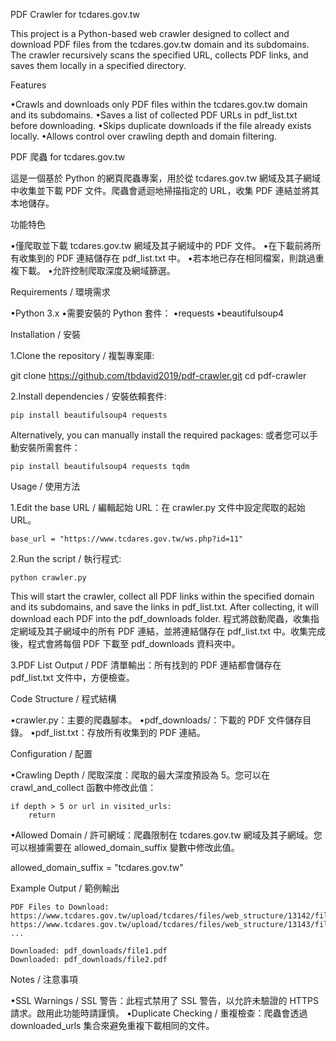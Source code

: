 
PDF Crawler for tcdares.gov.tw

This project is a Python-based web crawler designed to collect and download PDF files from the tcdares.gov.tw domain and its subdomains. The crawler recursively scans the specified URL, collects PDF links, and saves them locally in a specified directory.

Features

•Crawls and downloads only PDF files within the tcdares.gov.tw domain and its subdomains.
•Saves a list of collected PDF URLs in pdf_list.txt before downloading.
•Skips duplicate downloads if the file already exists locally.
•Allows control over crawling depth and domain filtering.

PDF 爬蟲 for tcdares.gov.tw

這是一個基於 Python 的網頁爬蟲專案，用於從 tcdares.gov.tw 網域及其子網域中收集並下載 PDF 文件。爬蟲會遞迴地掃描指定的 URL，收集 PDF 連結並將其本地儲存。

功能特色

•僅爬取並下載 tcdares.gov.tw 網域及其子網域中的 PDF 文件。
•在下載前將所有收集到的 PDF 連結儲存在 pdf_list.txt 中。
•若本地已存在相同檔案，則跳過重複下載。
•允許控制爬取深度及網域篩選。

Requirements / 環境需求

•Python 3.x
•需要安裝的 Python 套件：
•requests
•beautifulsoup4

Installation / 安裝

1.Clone the repository / 複製專案庫:

git clone https://github.com/tbdavid2019/pdf-crawler.git
cd pdf-crawler


2.Install dependencies / 安裝依賴套件:
```
pip install beautifulsoup4 requests

```

Alternatively, you can manually install the required packages:
或者您可以手動安裝所需套件：

```
pip install beautifulsoup4 requests tqdm
```

Usage / 使用方法

1.Edit the base URL / 編輯起始 URL：在 crawler.py 文件中設定爬取的起始 URL。
```
base_url = "https://www.tcdares.gov.tw/ws.php?id=11"
```

2.Run the script / 執行程式:
```
python crawler.py
```
This will start the crawler, collect all PDF links within the specified domain and its subdomains, and save the links in pdf_list.txt. After collecting, it will download each PDF into the pdf_downloads folder.
程式將啟動爬蟲，收集指定網域及其子網域中的所有 PDF 連結，並將連結儲存在 pdf_list.txt 中。收集完成後，程式會將每個 PDF 下載至 pdf_downloads 資料夾中。

3.PDF List Output / PDF 清單輸出：所有找到的 PDF 連結都會儲存在 pdf_list.txt 文件中，方便檢查。

Code Structure / 程式結構

•crawler.py：主要的爬蟲腳本。
•pdf_downloads/：下載的 PDF 文件儲存目錄。
•pdf_list.txt：存放所有收集到的 PDF 連結。

Configuration / 配置

•Crawling Depth / 爬取深度：爬取的最大深度預設為 5。您可以在 crawl_and_collect 函數中修改此值：
```
if depth > 5 or url in visited_urls:
    return
```

•Allowed Domain / 許可網域：爬蟲限制在 tcdares.gov.tw 網域及其子網域。您可以根據需要在 allowed_domain_suffix 變數中修改此值。

allowed_domain_suffix = "tcdares.gov.tw"



Example Output / 範例輸出

```
PDF Files to Download:
https://www.tcdares.gov.tw/upload/tcdares/files/web_structure/13142/file1.pdf
https://www.tcdares.gov.tw/upload/tcdares/files/web_structure/13143/file2.pdf
...

Downloaded: pdf_downloads/file1.pdf
Downloaded: pdf_downloads/file2.pdf
```

Notes / 注意事項

•SSL Warnings / SSL 警告：此程式禁用了 SSL 警告，以允許未驗證的 HTTPS 請求。啟用此功能時請謹慎。
•Duplicate Checking / 重複檢查：爬蟲會透過 downloaded_urls 集合來避免重複下載相同的文件。

